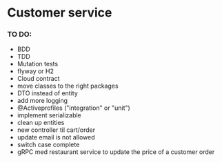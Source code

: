 # Customer service

### TO DO:

- BDD
- TDD
- Mutation tests
- flyway or H2
- Cloud contract
- move classes to the right packages
- DTO instead of entity
- add more logging
- @Activeprofiles ("integration" or "unit")
- implement serializable
- clean up entities
- new controller til cart/order
- update email is not allowed
- switch case complete
- gRPC med restaurant service to update the price of a customer order

